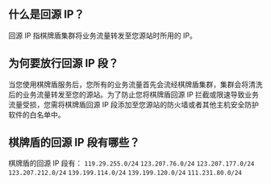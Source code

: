 ## 什么是回源 IP？
回源 IP 指棋牌盾集群将业务流量转发至您源站时所用的 IP。

## 为何要放行回源 IP 段？
当您使用棋牌盾服务后，您所有的业务流量首先会流经棋牌盾集群，集群会将清洗后的业务流量转发至您的源站。为了防止您将棋牌盾回源 IP 拦截或限速导致业务流量受损，您需将棋牌盾回源 IP 段添加至您源站的防火墙或者其他主机安全防护软件的白名单中。

## 棋牌盾的回源 IP 段有哪些？
棋牌盾的回源 IP 段有：
`119.29.255.0/24`
`123.207.76.0/24`
`123.207.177.0/24`
`123.207.212.0/24`
`139.199.114.0/24`
`139.199.120.0/24`
`111.231.80.0/24`

